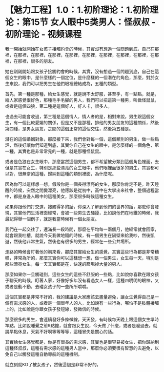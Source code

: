 # 【魅力工程】1.0：1.初阶理论：1.初阶理论：第15节 女人眼中5类男人：怪叔叔 - 初阶理论 - 视频课程

我一開始就開始在女孩子接觸約會的時候，其實沒有想過一個問題到底，自己在那裡，在那裡，在那裡，在那裡，在那裡，在那裡，在那裡，在那裡，在那裡，在那裡，在那裡，很多的朋友。

她在剛剛開始跟女孩子接觸約會的時候，其實，沒有想過一個問題到底，自己在這個女生的眼中，是什麼樣的一個定位，是什麼樣的一個潛在的角色，那麼，對於女生來說，我們可以把男生在他們眼裡總結成為，五種的類型。

首先，第一種是那種，給女生感覺，就是說不太舒服，甚至乎，有一點點，就是，給人家感覺很好色，那種毛手毛腳的男人，我們可以把這第一種男，叫做怪鼠鼠，或者是這個四狼，第二種是這個好人，好人卡，很多人。

也過去可能會收過，第三種是這個情人，情人者的是，相對來說，男生跟這個女生，有一個比較愛媚的關係，但是又不是那種，排他的男女朋友的這種關係，然後第四種，是男女朋友，之間的這個正常的這個交往，然後第五種是。

潛在的這個婚姻對象，那麼接下來，我們會對每一個，這個類別的男生，做一些點評，然後好讓你們知道到底，其實你自己在女生的眼中，是怎麼樣的一個角色，第一種，其實也是非常常見的一種，就是那種怪鼠鼠。

或者是色狼在女生眼中，那麼當然這個男生，都不希望被分類到這個角色裡面，去但是其實在女生，特別是那些漂亮的女生眼中，他們眼裡面很多的男生，其實都可以對，很無奈的這種，歸納到這種的類別裡面，為什麼呢。

因為你可以這樣想一想，假設你是一個長得漂亮的女生，那麼你肯定不是，昨天睡醒的時候，突然之間變漂亮，他應該是從初中，高中在大學出來社會，整個過程當中，都是身邊人眼中的這種美女，那麼很多時候這種女生。

如果你跟他們打交道，接觸得多的話，你深入了解到他們的世界的話，那麼你會發現，其實他們生活裡面經常，會被一些男生去騷擾，比如說他們在地鐵的時候，我最記得舉一個例子，就是我當時候有一個女朋友。

我們在一起交往了，還滿長一段時間，那麼在平均每一兩個月，他經常就會回家，就會跟我吐槽，就說今天我做地鐵的時候，有一個男生在隔壁來給我吵，然後凱遊，然後他非常生氣，然後也有很多的男生，經常在一些公共場所。

走路的時候會盯著他的胸來看，那麼其實給女生的感覺，其實這些行為都是非常糟糕，非常為所的，那麼其實你可以這樣想一想，做一個男生，女生每一天，特別是那些漂亮女生，每一天其實都是在，快速的篩甩掉大量的男人。

那麼如果你一旦觸碰到，這些女生的這些不舒服的一些點，比如說你喜歡在跟女孩子聊天的時候，盯著人家，好像好多年沒有看過女人一樣，這種四明明的眼神，又或者是動不動，去碰女孩子的一些所所嚼嚼。

這個其實都是非常不好的，我的建議是大家應該去盡量避免，讓女生覺得自己是一個有需求感的人，或者是一個很年人的人，比如說有一些行為，哪怕不是肢體接觸上的，比如說是你跟女孩子發短線，發微信的時候。

那麼很多的男生，會連續發好多條微線，天天發，有時候每天晚上跟這個女生準時準點，比如說睡覺之前9點鐘，就會跟女生說，今天做了什麼，或者是發過去，就說早點休息，天氣不好啊等等等等，這種冒失是關心的話。

其實給女生感覺都是，你是有很長的需求感，其實也是很容易被女生，把你歸納到這種怪叔叔，這種有需求感的這種男人當中，那麼你必須要很有智慧的去避免，以免自己以觸發這種自動導航的這種機制。

就立刻就KO了被女孩子，然後這個是非常不好的。